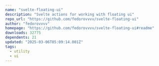 ```yaml
---
name: "svelte-floating-ui"
description: "Svelte actions for working with floating ui"
repo_url: "https://github.com/fedorovvvv/svelte-floating-ui"
author: "fedorovvvv"
homepage: "https://github.com/fedorovvvv/svelte-floating-ui#readme"
downloads: 32775
dependents: 21
updated: "2025-03-06T05:09:14.001Z"
tags: 
  - utility
  - ui
---
```

